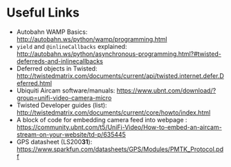 # Useful Links
- Autobahn WAMP Basics: http://autobahn.ws/python/wamp/programming.html
- `yield` and `@inlineCallbacks` explained:
  http://autobahn.ws/python/asynchronous-programming.html?#twisted-deferreds-and-inlinecallbacks
- Deferred objects in Twisted: http://twistedmatrix.com/documents/current/api/twisted.internet.defer.Deferred.html
- Ubiquiti Aircam software/manuals: https://www.ubnt.com/download/?group=unifi-video-camera-micro
- Twisted Developer guides (list): http://twistedmatrix.com/documents/current/core/howto/index.html
- A block of code for embedding camera feed into webpage :
	https://community.ubnt.com/t5/UniFi-Video/How-to-embed-an-aircam-stream-on-your-website/td-p/635445
- GPS datasheet (LS200**31**): https://www.sparkfun.com/datasheets/GPS/Modules/PMTK_Protocol.pdf
